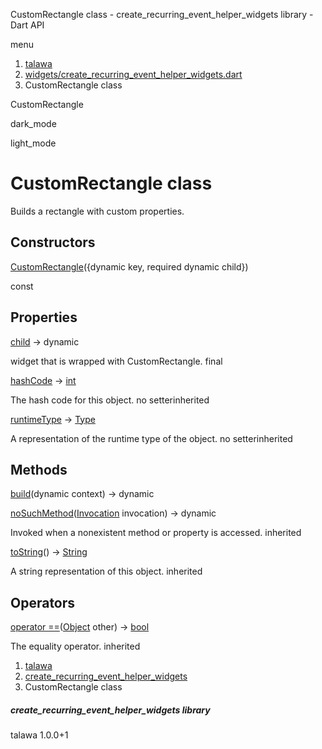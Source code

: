 




CustomRectangle class - create\_recurring\_event\_helper\_widgets library - Dart API







menu

1. [talawa](../index.html)
2. [widgets/create\_recurring\_event\_helper\_widgets.dart](../file-___home_harshil_Desktop_open-source_palisadoes_talawa_lib_widgets_create_recurring_event_helper_widgets/)
3. CustomRectangle class

CustomRectangle


dark\_mode

light\_mode




# CustomRectangle class


Builds a rectangle with custom properties.


## Constructors

[CustomRectangle](../file-___home_harshil_Desktop_open-source_palisadoes_talawa_lib_widgets_create_recurring_event_helper_widgets/CustomRectangle/CustomRectangle.html)({dynamic key, required dynamic child})

const



## Properties

[child](../file-___home_harshil_Desktop_open-source_palisadoes_talawa_lib_widgets_create_recurring_event_helper_widgets/CustomRectangle/child.html)
→ dynamic

widget that is wrapped with CustomRectangle.
final

[hashCode](https://api.flutter.dev/flutter/dart-core/Object/hashCode.html)
→ [int](https://api.flutter.dev/flutter/dart-core/int-class.html)

The hash code for this object.
no setterinherited

[runtimeType](https://api.flutter.dev/flutter/dart-core/Object/runtimeType.html)
→ [Type](https://api.flutter.dev/flutter/dart-core/Type-class.html)

A representation of the runtime type of the object.
no setterinherited



## Methods

[build](../file-___home_harshil_Desktop_open-source_palisadoes_talawa_lib_widgets_create_recurring_event_helper_widgets/CustomRectangle/build.html)(dynamic context)
→ dynamic



[noSuchMethod](https://api.flutter.dev/flutter/dart-core/Object/noSuchMethod.html)([Invocation](https://api.flutter.dev/flutter/dart-core/Invocation-class.html) invocation)
→ dynamic


Invoked when a nonexistent method or property is accessed.
inherited

[toString](https://api.flutter.dev/flutter/dart-core/Object/toString.html)()
→ [String](https://api.flutter.dev/flutter/dart-core/String-class.html)


A string representation of this object.
inherited



## Operators

[operator ==](https://api.flutter.dev/flutter/dart-core/Object/operator_equals.html)([Object](https://api.flutter.dev/flutter/dart-core/Object-class.html) other)
→ [bool](https://api.flutter.dev/flutter/dart-core/bool-class.html)


The equality operator.
inherited



 


1. [talawa](../index.html)
2. [create\_recurring\_event\_helper\_widgets](../file-___home_harshil_Desktop_open-source_palisadoes_talawa_lib_widgets_create_recurring_event_helper_widgets/)
3. CustomRectangle class

##### create\_recurring\_event\_helper\_widgets library





talawa
1.0.0+1






